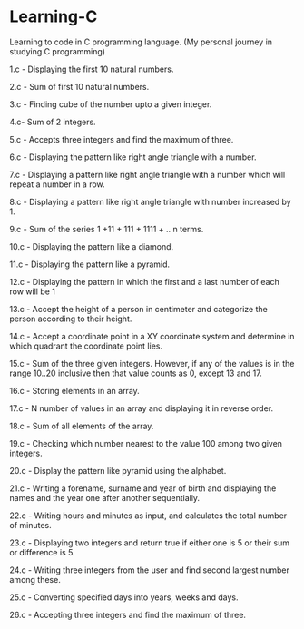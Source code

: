 # Learning-C
Learning to code in C programming language. (My personal journey in studying C programming)

1.c - Displaying the first 10 natural numbers.

2.c - Sum of first 10 natural numbers.

3.c - Finding cube of the number upto a given integer.

4.c- Sum of 2 integers.

5.c - Accepts three integers and find the maximum of three.

6.c - Displaying the pattern like right angle triangle with a number.

7.c - Displaying a pattern like right angle triangle with a number which will repeat a number in a row.

8.c - Displaying a pattern like right angle triangle with number increased by 1.

9.c - Sum of the series 1 +11 + 111 + 1111 + .. n terms.

10.c - Displaying the pattern like a diamond.

11.c - Displaying the pattern like a pyramid.

12.c - Displaying the pattern in which the first and a last number of each row will be 1

13.c - Accept the height of a person in centimeter and categorize the person according to their height.

14.c - Accept a coordinate point in a XY coordinate system and determine in which quadrant the coordinate point lies.

15.c - Sum of the three given integers. However, if any of the values is in the range 10..20 
inclusive then that value counts as 0, except 13 and 17.

16.c - Storing elements in an array.

17.c - N number of values in an array and displaying it in reverse order.

18.c - Sum of all elements of the array.

19.c - Checking which number nearest to the value 100 among 
two given integers.

20.c - Display the pattern like pyramid using the alphabet.

21.c - Writing a forename, surname and year of birth and displaying the names and the year one after another sequentially. 

22.c - Writing hours and minutes as input, and calculates the total number of minutes.

23.c - Displaying two integers and return true if either one is 5 or their sum or difference is 5.

24.c - Writing three integers from the user and find second largest number among these.

25.c - Converting specified days into years, weeks and days.

26.c - Accepting three integers and find the maximum of three.
